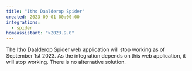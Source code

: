 ```yaml
---
title: "Itho Daalderop Spider"
created: 2023-09-01 00:00:00
integrations:
  - spider
homeassistant: ">2023.9.0"
---
```


The Itho Daalderop Spider web application will stop working as of September 1st 2023. As the integration depends on this web application, it will stop working.
There is no alternative solution.
